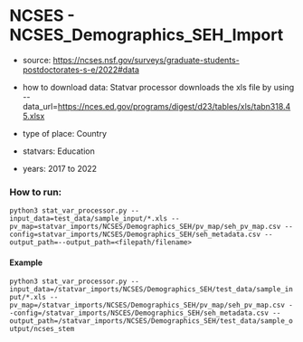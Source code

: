# NCSES - NCSES_Demographics_SEH_Import

- source: https://ncses.nsf.gov/surveys/graduate-students-postdoctorates-s-e/2022#data

- how to download data: Statvar processor downloads the xls file by using --data_url=https://nces.ed.gov/programs/digest/d23/tables/xls/tabn318.45.xlsx

- type of place: Country

- statvars: Education

- years: 2017 to 2022


### How to run:

`python3 stat_var_processor.py --input_data=test_data/sample_input/*.xls --pv_map=statvar_imports/NCSES/Demographics_SEH/pv_map/seh_pv_map.csv --config=statvar_imports/NCSES/Demographics_SEH/seh_metadata.csv --output_path=--output_path=<filepath/filename>`

#### Example
`python3 stat_var_processor.py --input_data=/statvar_imports/NCSES/Demographics_SEH/test_data/sample_input/*.xls --pv_map=/statvar_imports/NCSES/Demographics_SEH/pv_map/seh_pv_map.csv --config=/statvar_imports/NSCES/Demographics_SEH/seh_metadata.csv --output_path=/statvar_imports/NCSES/Demographics_SEH/test_data/sample_output/ncses_stem`

